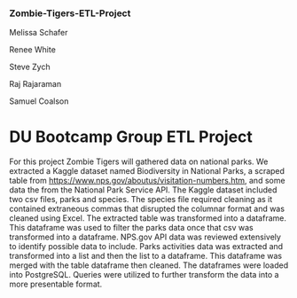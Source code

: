 ### Zombie-Tigers-ETL-Project
Melissa Schafer

Renee White

Steve Zych

Raj Rajaraman

Samuel Coalson

# DU Bootcamp Group ETL Project

For this project Zombie Tigers will gathered data on national parks. We extracted a Kaggle dataset named Biodiversity in National Parks, a scraped table from https://www.nps.gov/aboutus/visitation-numbers.htm, and some data the from the National Park Service API. The Kaggle dataset included two csv files, parks and species. The species file required cleaning as it contained extraneous commas that disrupted the columnar format and was cleaned using Excel. The extracted table was transformed into a dataframe. This dataframe was used to filter the parks data once that csv was transformed into a dataframe. NPS.gov API data was reviewed extensively to identify possible data to include. Parks activities data was extracted and transformed into a list and then the list to a dataframe. This dataframe was merged with the table dataframe then cleaned. The dataframes were loaded into PostgreSQL. Queries were utilized to further transform the data into a more presentable format.




